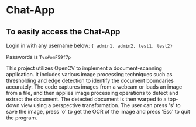 # Chat-App

## To easily access the Chat-App 

Login in with any username below:
`{ admin1, admin2, test1, test2}` 

Passwords is `Tvs#omF59f7p`

This project utilizes OpenCV to implement a document-scanning application. It includes various image processing techniques such as thresholding and edge detection to identify the document boundaries accurately. The code captures images from a webcam or loads an image from a file, and then applies image processing operations to detect and extract the document. The detected document is then warped to a top-down view using a perspective transformation. The user can press 's' to save the image, press 'o' to get the OCR of the image and press 'Esc' to quit the program. 
